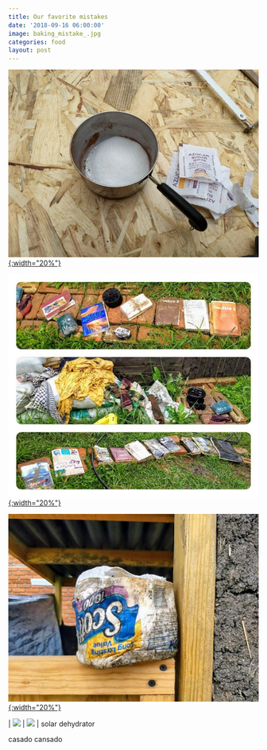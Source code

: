 ```yaml
---
title: Our favorite mistakes
date: '2018-09-16 06:00:00'
image: baking_mistake_.jpg
categories: food
layout: post
---
```


[![](/images/sugar_mistake_.jpg){:width="20%"}](/images/sugar_mistake.jpg)

[![](/images/ruined_.jpg){:width="20%"}](/images/ruined.jpg)


[![](/images/tp_ruin2_.jpg){:width="20%"}](/images/tp_ruin2.jpg)


| [![](/images/_.jpg)](/images/.jpg) | [![](/images/_.jpg)](/images/.jpg) | solar dehydrator

casado cansado